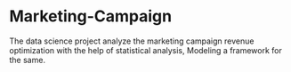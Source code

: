 # Marketing-Campaign
The data science project analyze the marketing campaign revenue optimization with the help of statistical analysis, Modeling a framework for the same.
